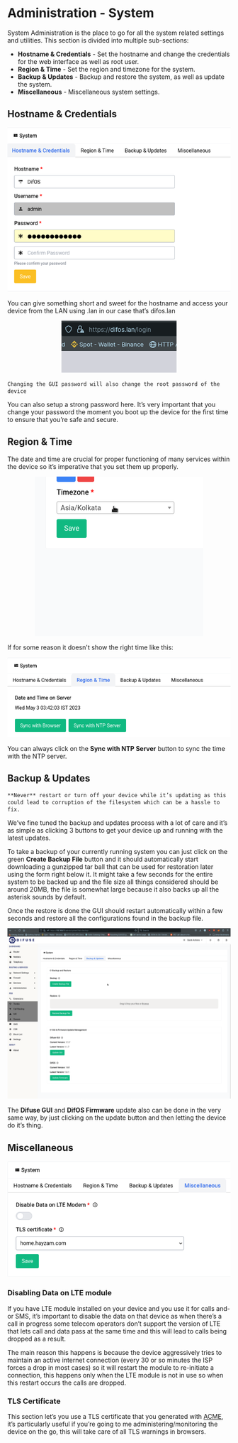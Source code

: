 # Administration - System

System Administration is the place to go for all the system related settings and utilities. This section is divided into multiple sub-sections: 

- **Hostname & Credentials** - Set the hostname and change the credentials for the web interface as well as root user.
- **Region & Time** - Set the region and timezone for the system.
- **Backup & Updates** - Backup and restore the system, as well as update the system.
- **Miscellaneous** - Miscellaneous system settings.

## Hostname & Credentials

<a data-fancybox data-src="./img/2.png" data-caption="System - Hostname & Credentials - Overall">
  <img src="./img/2.png" />
</a>

You can give something short and sweet for the hostname and access your device from the LAN using <hostname>.lan in our case that’s difos.lan

<center>
    <a data-fancybox data-src="./img/3.png" data-caption="System - Hostname & Credentials - Browser">
        <img src="./img/3.png" />
    </a>
</center>

```admonish warning
Changing the GUI password will also change the root password of the device
```

You can also setup a strong password here. It’s very important that you change your password the moment you boot up the device for the first time to ensure that you’re safe and secure.

## Region & Time

The date and time are crucial for proper functioning of many services within the device so it’s imperative that you set them up properly.

<center>
    <a data-fancybox data-src="./img/4.gif" data-caption="System - Region & Time">
        <img src="./img/4.gif" />
    </a>
</center>

If for some reason it doesn't show the right time like this:

<center>
    <a data-fancybox data-src="./img/5.png" data-caption="System - Region & Time - Refresh">
        <img src="./img/5.png" />
    </a>
</center>

You can always click on the **Sync with NTP Server** button to sync the time with the NTP server.

## Backup & Updates

```admonish warning
**Never** restart or turn off your device while it’s updating as this could lead to corruption of the filesystem which can be a hassle to fix.
```

We’ve fine tuned the backup and updates process with a lot of care and it’s as simple as clicking 3 buttons to get your device up and running with the latest updates.

To take a backup of your currently running system you can just click on the green **Create Backup File** button and it should automatically start downloading a gunzipped tar ball that can be used for restoration later using the form right below it. It might take a few seconds for the entire system to be backed up and the file size all things considered should be around 20MB, the file is somewhat large because it also backs up all the asterisk sounds by default.

Once the restore is done the GUI should restart automatically within a few seconds and restore all the configurations found in the backup file.

<a data-fancybox data-src="./img/6.gif" data-caption="System - Backup & Updates">
  <img src="./img/6.gif" />
</a>

The **Difuse GUI** and **DifOS Firmware** update also can be done in the very same way, by just clicking on the update button and then letting the device do it’s thing.

## Miscellaneous

<center>
    <a data-fancybox data-src="./img/7.png" data-caption="System - Miscellaneous">
        <img src="./img/7.png" />
    </a>
</center>

### Disabling Data on LTE module

If you have LTE module installed on your device and you use it for calls and-or SMS, it’s important to disable the data on that device as when there’s a call in progress some telecom operators don’t support the version of LTE that lets call and data pass at the same time and this will lead to calls being dropped as a result.

The main reason this happens is because the device aggressively tries to maintain an active internet connection (every 30 or so minutes the ISP forces a drop in most cases) so it will restart the module to re-initiate a connection, this happens only when the LTE module is not in use so when this restart occurs the calls are dropped.

### TLS Certificate

This section let’s you use a TLS certificate that you generated with [ACME](/services/acme-certificates.html), it’s particularly useful if you’re going to me administering/monitoring the device on the go, this will take care of all TLS warnings in browsers.